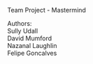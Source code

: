 Team Project - Mastermind  
  
Authors:  
Sully Udall  
David Mumford  
Nazanal Laughlin  
Felipe Goncalves